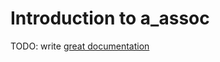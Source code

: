 # Introduction to a_assoc

TODO: write [great documentation](http://jacobian.org/writing/what-to-write/)

